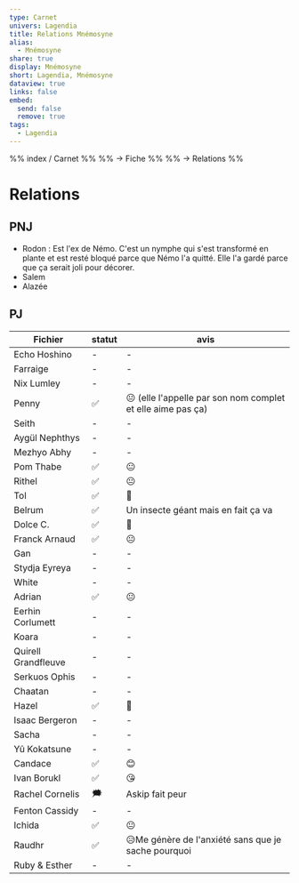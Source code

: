```yaml
---
type: Carnet
univers: Lagendia
title: Relations Mnémosyne
alias:
  - Mnémosyne
share: true
display: Mnémosyne
short: Lagendia, Mnémosyne
dataview: true
links: false
embed:
  send: false
  remove: true
tags:
  - Lagendia
---
```


%% index / Carnet %%
%% → Fiche %%
%% →  Relations %% 



# Relations
## PNJ
- Rodon : Est l'ex de Némo. C'est un nymphe qui s'est transformé en plante et est resté bloqué parce que Némo l'a quitté. Elle l'a gardé parce que ça serait joli pour décorer.
- Salem
- Alazée

## PJ
| Fichier                                                                                            | statut | avis                                                        |
| -------------------------------------------------------------------------------------------------- | ------ | ----------------------------------------------------------- |
| Echo Hoshino             | \-     | \-                                                          |
| Farraige                     | \-     | \-                                                          |
| Nix Lumley                 | \-     | \-                                                          |
| Penny                           | ✅      | 😐 (elle l'appelle par son nom complet et elle aime pas ça) |
| Seith                           | \-     | \-                                                          |
| Aygül Nephthys         | \-     | \-                                                          |
| Mezhyo Abhy               | \-     | \-                                                          |
| Pom Thabe                   | ✅      | 😐                                                          |
| Rithel                         | ✅      | 😐                                                          |
| Tol                               | ✅      | 🥰                                                          |
| Belrum                          | ✅      | Un insecte géant mais en fait ça va                         |
| Dolce C.                      | ✅      | 🥰                                                          |
| Franck Arnaud            | ✅      | 😐                                                          |
| Gan                                | \-     | \-                                                          |
| Stydja Eyreya            | \-     | \-                                                          |
| White                            | \-     | \-                                                          |
| Adrian                           | ✅      | 😐                                                          |
| Eerhin Corlumett       | \-     | \-                                                          |
| Koara                             | \-     | \-                                                          |
| Quirell Grandfleuve | \-     | \-                                                          |
| Serkuos Ophis             | \-     | \-                                                          |
| Chaatan                        | \-     | \-                                                          |
| Hazel                            | ✅      | 🥰                                                          |
| Isaac Bergeron          | \-     | \-                                                          |
| Sacha                            | \-     | \-                                                          |
| Yû Kokatsune              | \-     | \-                                                          |
| Candace                             | ✅      | 😊                                                          |
| Ivan Borukl                     | ✅      | 😘                                                          |
| Rachel Cornelis             | 🗯️    | Askip fait peur                                             |
| Fenton Cassidy              | \-     | \-                                                          |
| Ichida                              | ✅      | 😐                                                          |
| Raudhr                              | ✅      | 😥Me génère de l'anxiété sans que je sache pourquoi         |
| Ruby & Esther                | \-     | \-                                                          |

